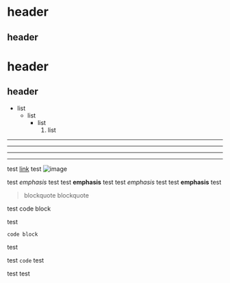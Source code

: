 # header

## header

header
======

header
------

* list
  + list
    - list
      1. list

***
---
* * *
- - -

test [link](link)
test ![image](image)

test *emphasis* test
test **emphasis** test
test _emphasis_ test
test __emphasis__ test

> blockquote
blockquote

test
    code block

test
```
code block
```
test

test `code` test

test <html></html> test

<!--comment-->
